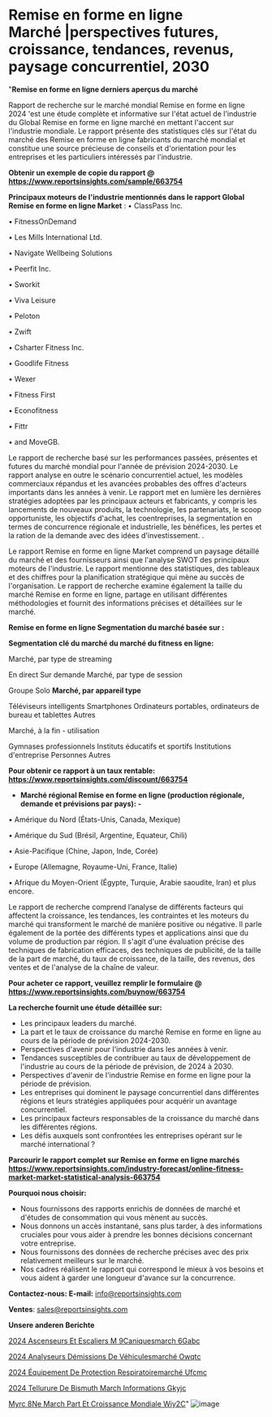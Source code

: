 # Remise en forme en ligne Marché |perspectives futures, croissance, tendances, revenus, paysage concurrentiel, 2030

"<strong>Remise en forme en ligne derniers aperçus du marché</strong>

Rapport de recherche sur le marché mondial Remise en forme en ligne 2024 'est une étude complète et informative sur l'état actuel de l'industrie du Global Remise en forme en ligne marché en mettant l'accent sur l'industrie mondiale. Le rapport présente des statistiques clés sur l'état du marché des Remise en forme en ligne fabricants du marché mondial et constitue une source précieuse de conseils et d'orientation pour les entreprises et les particuliers intéressés par l'industrie.

<strong>Obtenir un exemple de copie du rapport @ <a href=https://www.reportsinsights.com/sample/663754>https://www.reportsinsights.com/sample/663754</a></strong>

<strong>Principaux moteurs de l'industrie mentionnés dans le rapport Global Remise en forme en ligne Market</strong> :
• ClassPass Inc.

• FitnessOnDemand

• Les Mills International Ltd.

• Navigate Wellbeing Solutions

• Peerfit Inc.

• Sworkit

• Viva Leisure

• Peloton

• Zwift

• Csharter Fitness Inc.

• Goodlife Fitness

• Wexer

• Fitness First

• Econofitness

• Fittr

• and MoveGB.

Le rapport de recherche basé sur les performances passées, présentes et futures du marché mondial pour l'année de prévision 2024-2030. Le rapport analyse en outre le scénario concurrentiel actuel, les modèles commerciaux répandus et les avancées probables des offres d'acteurs importants dans les années à venir. Le rapport met en lumière les dernières stratégies adoptées par les principaux acteurs et fabricants, y compris les lancements de nouveaux produits, la technologie, les partenariats, le scoop opportuniste, les objectifs d'achat, les coentreprises, la segmentation en termes de concurrence régionale et industrielle, les bénéfices, les pertes et la ration de la demande avec des idées d'investissement. .

Le rapport Remise en forme en ligne Market comprend un paysage détaillé du marché et des fournisseurs ainsi que l'analyse SWOT des principaux moteurs de l'industrie. Le rapport mentionne des statistiques, des tableaux et des chiffres pour la planification stratégique qui mène au succès de l'organisation. Le rapport de recherche examine également la taille du marché Remise en forme en ligne, partage en utilisant différentes méthodologies et fournit des informations précises et détaillées sur le marché.

<strong>Remise en forme en ligne Segmentation du marché basée sur :</strong>

<strong> Segmentation clé du marché du marché du fitness en ligne: </strong>

Marché, par type de streaming

En direct
Sur demande
Marché, par type de session

Groupe
Solo
<strong> <strong> Marché, par appareil </strong> type </strong>

Téléviseurs intelligents
Smartphones
Ordinateurs portables, ordinateurs de bureau et tablettes
Autres

Marché, à la fin - utilisation

Gymnases professionnels
Instituts éducatifs et sportifs
Institutions d'entreprise
Personnes
Autres

<strong>Pour obtenir ce rapport à un taux rentable: <a href=https://www.reportsinsights.com/discount/663754>https://www.reportsinsights.com/discount/663754</a></strong>
<ul>
  <li><strong>Marché régional Remise en forme en ligne (production régionale, demande et prévisions par pays): -</strong></li>
</ul>
• Amérique du Nord (États-Unis, Canada, Mexique)

• Amérique du Sud (Brésil, Argentine, Equateur, Chili)

• Asie-Pacifique (Chine, Japon, Inde, Corée)

• Europe (Allemagne, Royaume-Uni, France, Italie)

• Afrique du Moyen-Orient (Égypte, Turquie, Arabie saoudite, Iran) et plus encore.

Le rapport de recherche comprend l’analyse de différents facteurs qui affectent la croissance, les tendances, les contraintes et les moteurs du marché qui transforment le marché de manière positive ou négative. Il parle également de la portée des différents types et applications ainsi que du volume de production par région. Il s'agit d'une évaluation précise des techniques de fabrication efficaces, des techniques de publicité, de la taille de la part de marché, du taux de croissance, de la taille, des revenus, des ventes et de l'analyse de la chaîne de valeur.

<strong>Pour acheter ce rapport, veuillez remplir le formulaire @   <a href=https://www.reportsinsights.com/buynow/663754>https://www.reportsinsights.com/buynow/663754</a></strong>

<strong>La recherche fournit une étude détaillée sur:</strong>
<ul>
  <li>Les principaux leaders du marché.</li>
  <li>La part et le taux de croissance du marché Remise en forme en ligne au cours de la période de prévision 2024-2030.</li>
  <li>Perspectives d'avenir pour l'industrie dans les années à venir.</li>
  <li>Tendances susceptibles de contribuer au taux de développement de l'industrie au cours de la période de prévision, de 2024 à 2030.</li>
  <li>Perspectives d'avenir de l'industrie Remise en forme en ligne pour la période de prévision.</li>
  <li>Les entreprises qui dominent le paysage concurrentiel dans différentes régions et leurs stratégies appliquées pour acquérir un avantage concurrentiel.</li>
  <li>Les principaux facteurs responsables de la croissance du marché dans les différentes régions.</li>
  <li>Les défis auxquels sont confrontées les entreprises opérant sur le marché international ?</li>
</ul>

<strong>Parcourir le rapport complet sur Remise en forme en ligne marchés <a href=https://www.reportsinsights.com/industry-forecast/online-fitness-market-market-statistical-analysis-663754>https://www.reportsinsights.com/industry-forecast/online-fitness-market-market-statistical-analysis-663754</a></strong>

<strong>Pourquoi nous choisir:</strong>
<ul>
  <li>Nous fournissons des rapports enrichis de données de marché et d'études de consommation qui vous mènent au succès.</li>
  <li>Nous donnons un accès instantané, sans plus tarder, à des informations cruciales pour vous aider à prendre les bonnes décisions concernant votre entreprise.</li>
  <li>Nous fournissons des données de recherche précises avec des prix relativement meilleurs sur le marché.</li>
  <li>Nos cadres réalisent le rapport qui correspond le mieux à vos besoins et vous aident à garder une longueur d'avance sur la concurrence.</li>
</ul>
<strong>Contactez-nous:
</strong><strong>E-mail:</strong> <a href=mailto:info@reportsinsights.com>info@reportsinsights.com</a>

<strong>Ventes</strong>: <a href=mailto:sales@reportsinsights.com>sales@reportsinsights.com</a>

<strong>Unsere anderen Berichte</strong>

<a href=https://www.linkedin.com/pulse/2024-ascenseurs-et-escaliers-m%C3%A9caniquesmarch%C3%A9-6gabc/>2024 Ascenseurs Et Escaliers M 9Caniquesmarch 6Gabc</a>

<a href=https://www.linkedin.com/pulse/2024-analyseurs-démissions-de-véhiculesmarché-owqtc/>2024 Analyseurs Démissions De Véhiculesmarché Owqtc</a>

<a href=https://www.linkedin.com/pulse/2024-équipement-de-protection-respiratoiremarché-ufcmc/>2024 Équipement De Protection Respiratoiremarché Ufcmc</a>

<a href=https://www.linkedin.com/pulse/2024-tellurure-de-bismuth-march%C3%A9-informations-gkyjc/>2024 Tellurure De Bismuth March Informations Gkyjc</a>

<a href=https://www.linkedin.com/pulse/myrc%C3%A8ne-march%C3%A9-part-et-croissance-mondiale-wiy2c/>Myrc 8Ne March Part Et Croissance Mondiale Wiy2C</a>"
![image](https://github.com/daminid12/RImarketdynamics/assets/158430485/ccf4490b-ebb0-4e8b-a43e-15c18af8a82f)
